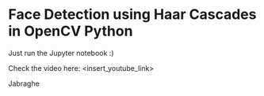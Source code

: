 # Face Detection using Haar Cascades in OpenCV Python

Just run the Jupyter notebook :)

Check the video here: <insert_youtube_link>

Jabraghe
